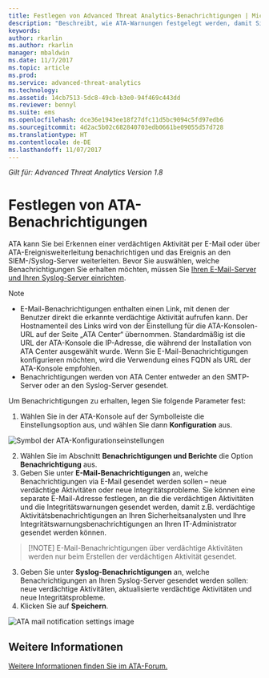 ```yaml
---
title: Festlegen von Advanced Threat Analytics-Benachrichtigungen | Microsoft-Dokumentation
description: "Beschreibt, wie ATA-Warnungen festgelegt werden, damit Sie bei verdächtigen Aktivitäten benachrichtigt werden."
keywords: 
author: rkarlin
ms.author: rkarlin
manager: mbaldwin
ms.date: 11/7/2017
ms.topic: article
ms.prod: 
ms.service: advanced-threat-analytics
ms.technology: 
ms.assetid: 14cb7513-5dc8-49cb-b3e0-94f469c443dd
ms.reviewer: bennyl
ms.suite: ems
ms.openlocfilehash: dce36e1943ee18f27dfc11d5bc9094c5fd97edb6
ms.sourcegitcommit: 4d2ac5b02c682840703edb0661be09055d57d728
ms.translationtype: HT
ms.contentlocale: de-DE
ms.lasthandoff: 11/07/2017
---
```

*Gilt für: Advanced Threat Analytics Version 1.8*



# <a name="set-ata-notifications"></a>Festlegen von ATA-Benachrichtigungen
ATA kann Sie bei Erkennen einer verdächtigen Aktivität per E-Mail oder über ATA-Ereignisweiterleitung benachrichtigen und das Ereignis an den SIEM-/Syslog-Server weiterleiten. Bevor Sie auswählen, welche Benachrichtigungen Sie erhalten möchten, müssen Sie [Ihren E-Mail-Server und Ihren Syslog-Server einrichten](setting-syslog-email-server-settings.md).

> [!NOTE]
> -   E-Mail-Benachrichtigungen enthalten einen Link, mit denen der Benutzer direkt die erkannte verdächtige Aktivität aufrufen kann. Der Hostnamenteil des Links wird von der Einstellung für die ATA-Konsolen-URL auf der Seite „ATA Center“ übernommen. Standardmäßig ist die URL der ATA-Konsole die IP-Adresse, die während der Installation von ATA Center ausgewählt wurde. Wenn Sie E-Mail-Benachrichtigungen konfigurieren möchten, wird die Verwendung eines FQDN als URL der ATA-Konsole empfohlen.
> -   Benachrichtigungen werden von ATA Center entweder an den SMTP-Server oder an den Syslog-Server gesendet.


Um Benachrichtigungen zu erhalten, legen Sie folgende Parameter fest:


1. Wählen Sie in der ATA-Konsole auf der Symbolleiste die Einstellungsoption aus, und wählen Sie dann **Konfiguration** aus.

![Symbol der ATA-Konfigurationseinstellungen](media/ATA-config-icon.png)

2. Wählen Sie im Abschnitt **Benachrichtigungen und Berichte** die Option **Benachrichtigung** aus.
3. Geben Sie unter **E-Mail-Benachrichtigungen** an, welche Benachrichtigungen via E-Mail gesendet werden sollen – neue verdächtige Aktivitäten oder neue Integritätsprobleme. Sie können eine separate E-Mail-Adresse festlegen, an die die verdächtigen Aktivitäten und die Integritätswarnungen gesendet werden, damit z.B. verdächtige Aktivitätsbenachrichtigungen an Ihren Sicherheitsanalysten und Ihre Integritätswarnungsbenachrichtigungen an Ihren IT-Administrator gesendet werden können.
>   [!NOTE]
>   E-Mail-Benachrichtigungen über verdächtige Aktivitäten werden nur beim Erstellen der verdächtigen Aktivität gesendet.
3. Geben Sie unter **Syslog-Benachrichtigungen** an, welche Benachrichtigungen an Ihren Syslog-Server gesendet werden sollen: neue verdächtige Aktivitäten, aktualisierte verdächtige Aktivitäten und neue Integritätsprobleme.
5. Klicken Sie auf **Speichern**.

![ATA mail notification settings image](media/ata-mail-notification-settings.png)




## <a name="see-also"></a>Weitere Informationen
[Weitere Informationen finden Sie im ATA-Forum.](https://social.technet.microsoft.com/Forums/security/home?forum=mata)
